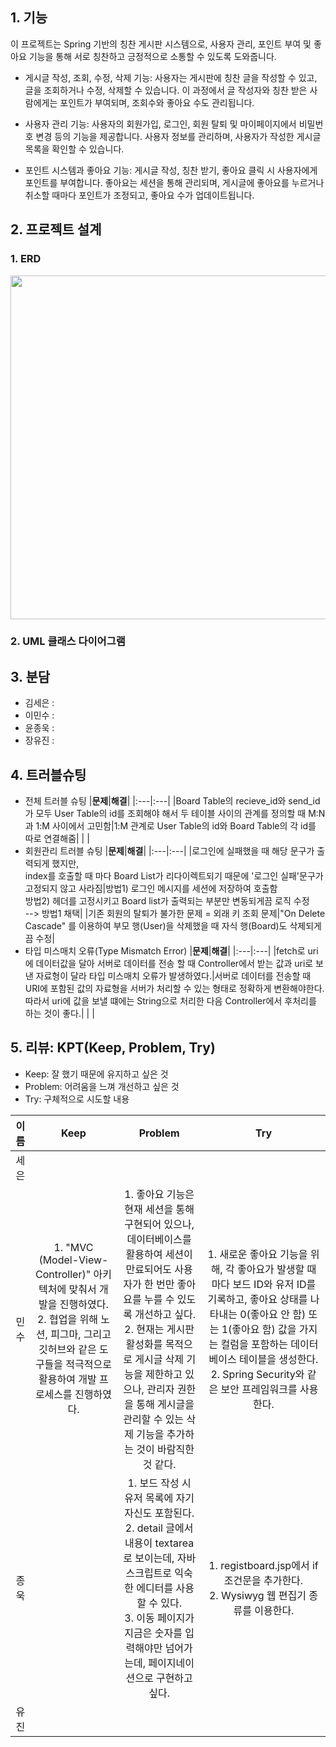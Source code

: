 ## 1. 기능
이 프로젝트는 Spring 기반의 칭찬 게시판 시스템으로, 사용자 관리, 포인트 부여 및 좋아요 기능을 통해 서로 칭찬하고 긍정적으로 소통할 수 있도록 도와줍니다.

- 게시글 작성, 조회, 수정, 삭제 기능: 사용자는 게시판에 칭찬 글을 작성할 수 있고, 글을 조회하거나 수정, 삭제할 수 있습니다. 이 과정에서 글 작성자와 칭찬 받은 사람에게는 포인트가 부여되며, 조회수와 좋아요 수도 관리됩니다.

- 사용자 관리 기능: 사용자의 회원가입, 로그인, 회원 탈퇴 및 마이페이지에서 비밀번호 변경 등의 기능을 제공합니다. 사용자 정보를 관리하며, 사용자가 작성한 게시글 목록을 확인할 수 있습니다.

- 포인트 시스템과 좋아요 기능: 게시글 작성, 칭찬 받기, 좋아요 클릭 시 사용자에게 포인트를 부여합니다. 좋아요는 세션을 통해 관리되며, 게시글에 좋아요를 누르거나 취소할 때마다 포인트가 조정되고, 좋아요 수가 업데이트됩니다.


## 2. 프로젝트 설계
### 1. ERD
<img src="https://github.com/Praise-Board-Project/Praise-Back-End/assets/113660954/3e2d863b-aa47-4812-92a8-890b7470b336" width="550" height="550">


### 2. UML 클래스 다이어그램



## 3. 분담
- 김세은 :
- 이민수 :
- 윤종욱 :
- 장유진 :

## 4. 트러블슈팅
- 전체 트러블 슈팅
  |**문제**|**해결**|
  |:---|:---|
  |Board Table의 recieve_id와 send_id 가 모두 User Table의 id를 조회해야 해서 두 테이블 사이의 관계를 정의할 때 M:N과 1:M 사이에서 고민함|1:M 관계로 User Table의 id와 Board Table의 각 id를 따로 연결해줌|
  | |
- 회원관리 트러블 슈팅
  |**문제**|**해결**|
  |:---|:---|
  |로그인에 실패했을 때 해당 문구가 출력되게 했지만, <br> index를 호출할 때 마다 Board List가 리다이렉트되기 때문에 '로그인 실패'문구가 고정되지 않고 사라짐|방법1) 로그인 메시지를 세션에 저장하여 호출함 <br> 방법2) 헤더를 고정시키고 Board list가 출력되는 부분만 변동되게끔 로직 수정 <br> --> 방법1 채택|
  |기존 회원의 탈퇴가 불가한 문제 = 외래 키 조회 문제|"On Delete Cascade" 를 이용하여 부모 행(User)을 삭제했을 때 자식 행(Board)도 삭제되게끔 수정|
- 타입 미스매치 오류(Type Mismatch Error)
  |**문제**|**해결**|
  |:---|:---|
  |fetch로 uri에 데이터값을 달아 서버로 데이터를 전송 할 때 Controller에서 받는 값과 uri로 보낸 자료형이 달라 타입 미스매치 오류가 발생하였다.|서버로 데이터를 전송할 때 URI에 포함된 값의 자료형을 서버가 처리할 수 있는 형태로 정확하게 변환해야한다. 따라서 uri에 값을 보낼 떄에는 String으로 처리한 다음 Controller에서 후처리를 하는 것이 좋다.|
  | |

## 5. 리뷰: KPT(Keep, Problem, Try)
- Keep: 잘 했기 때문에 유지하고 싶은 것
- Problem: 어려움을 느껴 개선하고 싶은 것
- Try: 구체적으로 시도할 내용

|**이름**|**Keep**|**Problem**|**Try**|
|:---:|:---:|:---:|:---:|
|세은||
|민수| 1. "MVC (Model-View-Controller)" 아키텍처에 맞춰서 개발을 진행하였다.<br> 2. 협업을 위해 노션, 피그마, 그리고 깃허브와 같은 도구들을 적극적으로 활용하여 개발 프로세스를 진행하였다.|1. 좋아요 기능은 현재 세션을 통해 구현되어 있으나, 데이터베이스를 활용하여 세션이 만료되어도 사용자가 한 번만 좋아요를 누를 수 있도록 개선하고 싶다. <br> 2. 현재는 게시판 활성화를 목적으로 게시글 삭제 기능을 제한하고 있으나, 관리자 권한을 통해 게시글을 관리할 수 있는 삭제 기능을 추가하는 것이 바람직한 것 같다.|1. 새로운 좋아요 기능을 위해, 각 좋아요가 발생할 때마다 보드 ID와 유저 ID를 기록하고, 좋아요 상태를 나타내는 0(좋아요 안 함) 또는 1(좋아요 함) 값을 가지는 컬럼을 포함하는 데이터베이스 테이블을 생성한다.<br> 2. Spring Security와 같은 보안 프레임워크를 사용한다. |
|종욱|| 1. 보드 작성 시 유저 목록에 자기 자신도 포함된다.<br> 2. detail 글에서 내용이 textarea로 보이는데, 자바스크립트로 익숙한 에디터를 사용할 수 있다.<br> 3. 이동 페이지가 지금은 숫자를 입력해야만 넘어가는데, 페이지네이션으로 구현하고 싶다.<br>|1. registboard.jsp에서 if 조건문을 추가한다.<br>2. Wysiwyg 웹 편집기 종류를 이용한다.
|유진||
